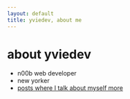 ```yaml
---
layout: default
title: yviedev, about me
---
```

<div class="blurb">
	<h1>about yviedev</h1>
    <ul>
        <li>n00b web developer </li>
        <li>new yorker </li>
        <li><a href="/tags/#about+me">posts where I talk about myself more</a></li>
    </ul>
</div><!-- /.blurb -->